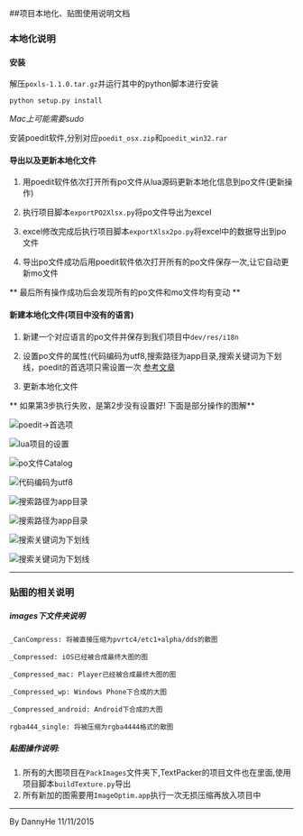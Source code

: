 ##项目本地化、贴图使用说明文档

### 本地化说明

#### 安装

解压`poxls-1.1.0.tar.gz`并运行其中的python脚本进行安装

~~~
python setup.py install
~~~

*Mac上可能需要sudo*

安装poedit软件,分别对应`poedit_osx.zip`和`poedit_win32.rar`

#### 导出以及更新本地化文件

1. 用poedit软件依次打开所有po文件从lua源码更新本地化信息到po文件(更新操作)

2. 执行项目脚本`exportPO2Xlsx.py`将po文件导出为excel

3. excel修改完成后执行项目脚本`exportXlsx2po.py`将excel中的数据导出到po文件

4. 导出po文件成功后用poedit软件依次打开所有的po文件保存一次,让它自动更新mo文件

** 最后所有操作成功后会发现所有的po文件和mo文件均有变动 **
 
#### 新建本地化文件(项目中没有的语言)

1. 新建一个对应语言的po文件并保存到我们项目中`dev/res/i18n`
2. 设置po文件的属性(代码编码为utf8,搜索路径为app目录,搜索关键词为下划线，poedit的首选项只需设置一次 [参考文章](http://zengrong.net/post/1986.htm "详细说明")

3. 更新本地化文件

** 如果第3步执行失败，是第2步没有设置好! 下面是部分操作的图解**


![poedit->首选项](./res/1.png)

![lua项目的设置](./res/2.png)

![po文件Catalog](./res/3.png)

![代码编码为utf8](./res/4.png)

![搜索路径为app目录](./res/5.png)

![搜索路径为app目录](./res/6.png)

![搜索关键词为下划线](./res/7.png)

![搜索关键词为下划线](./res/8.png)

******

### 贴图的相关说明

##### images下文件夹说明

	_CanCompress: 将被直接压缩为pvrtc4/etc1+alpha/dds的散图
	
	_Compressed: iOS已经被合成最终大图的图
	
	_Compressed_mac: Player已经被合成最终大图的图
	
	_Compressed_wp: Windows Phone下合成的大图
	
	_Compressed_android: Android下合成的大图
	
	rgba444_single: 将被压缩为rgba4444格式的散图
	
##### 贴图操作说明:

1. 所有的大图项目在`PackImages`文件夹下,TextPacker的项目文件也在里面,使用项目脚本`buildTexture.py`导出
2. 所有新加的图需要用`ImageOptim.app`执行一次无损压缩再放入项目中

---
By DannyHe 11/11/2015
